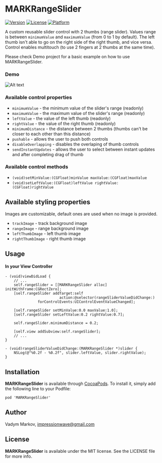 # MARKRangeSlider

[![Version](https://img.shields.io/cocoapods/v/MARKRangeSlider.svg?style=flat)](http://cocoadocs.org/docsets/MARKRangeSlider)
[![License](https://img.shields.io/cocoapods/l/MARKRangeSlider.svg?style=flat)](http://cocoadocs.org/docsets/MARKRangeSlider)
[![Platform](https://img.shields.io/cocoapods/p/MARKRangeSlider.svg?style=flat)](http://cocoadocs.org/docsets/MARKRangeSlider)

A custom reusable slider control with 2 thumbs (range slider). Values range is between `minimumValue` and `maximumValue` (from 0 to 1 by default). The left thumb isn't able to go on the right side of the right thumb, and vice versa. Control enables multitouch (to use 2 fingers at 2 thumbs at the same time).

Please check Demo project for a basic example on how to use MARKRangeSlider.

### Demo
![Alt text](https://cloud.githubusercontent.com/assets/10529867/6666031/88515f20-cbe0-11e4-83d7-a8bca824ab67.gif "Demo")

### Available control properties
- `minimumValue` - the minimum value of the slider's range (readonly)
- `maximumValue` - the maximum value of the slider's range (readonly)
- `leftValue` - the value of the left thumb (readonly)
- `rightValue` - the value of the right thumb (readonly)
- `minimumDistance` - the distance between 2 thumbs (thumbs can't be closer to each other than this distance)
- `pushable` - allows the user to push both controls
- `disableOverlapping` - disables the overlaping of thumb controls
- `sendInstantUpdates` - allows the user to select between instant updates and after completing drag of thumb 

### Available control methods
- `(void)setMinValue:(CGFloat)minValue maxValue:(CGFloat)maxValue`
- `(void)setLeftValue:(CGFloat)leftValue rightValue:(CGFloat)rightValue`

## Available styling properties
Images are customizable, default ones are used when no image is provided.
- `trackImage` - track background image
- `rangeImage` - range background image
- `leftThumbImage` - left thumb image
- `rightThumbImage` - right thumb image

## Usage

#### In your View Controller
```objc
- (void)viewDidLoad {
    // ...
    self.rangeSlider = [[MARKRangeSlider alloc] initWithFrame:CGRectZero];
    [self.rangeSlider addTarget:self
                         action:@selector(rangeSliderValueDidChange:)
               forControlEvents:UIControlEventValueChanged];

    [self.rangeSlider setMinValue:0.0 maxValue:1.0];
    [self.rangeSlider setLeftValue:0.2 rightValue:0.7];

    self.rangeSlider.minimumDistance = 0.2;

    [self.view addSubview:self.rangeSlider];
    // ...
}

- (void)rangeSliderValueDidChange:(MARKRangeSlider *)slider {
    NSLog(@"%0.2f - %0.2f", slider.leftValue, slider.rightValue);
}

```

## Installation

**MARKRangeSlider** is available through [CocoaPods](http://cocoapods.org). To install
it, simply add the following line to your Podfile:

`pod 'MARKRangeSlider'`

## Author

Vadym Markov, impressionwave@gmail.com

## License

**MARKRangeSlider** is available under the MIT license. See the LICENSE file for more info.
